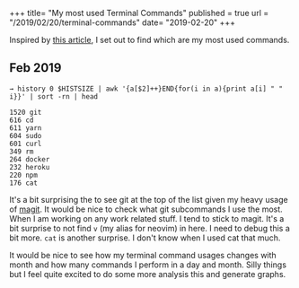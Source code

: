 +++
title= "My most used Terminal Commands"
published = true
url = "/2019/02/20/terminal-commands"
date= "2019-02-20"
+++

Inspired by [this article][wincent-article], I set out to find which are my most used commands.

<!--more-->

## Feb 2019

```
→ history 0 $HISTSIZE | awk '{a[$2]++}END{for(i in a){print a[i] " " i}}' | sort -rn | head

1520 git
616 cd
611 yarn
604 sudo
601 curl
349 rm
264 docker
232 heroku
220 npm
176 cat
```

It's a bit surprising the to see git at the top of the list given my heavy usage of [magit][magit]. It
would be nice to check what git subcommands I use the most. When I am working on any work related stuff.
I tend to stick to magit. It's a bit surprise to not find `v` (my alias for neovim) in here. I need to
debug this a bit more. `cat` is another surprise. I don't know when I used cat that much.

It would be nice to see how my terminal command usages changes with month and how many commands I perform
in a day and month. Silly things but I feel quite excited to do some more analysis this and generate graphs.

[wincent-article]: https://wincent.com/blog/frequently-used-terminal-commands
[magit]: https://magit.vc
